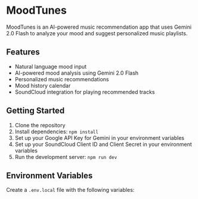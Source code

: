 # MoodTunes

MoodTunes is an AI-powered music recommendation app that uses Gemini 2.0 Flash to analyze your mood and suggest personalized music playlists.

## Features

- Natural language mood input
- AI-powered mood analysis using Gemini 2.0 Flash
- Personalized music recommendations
- Mood history calendar
- SoundCloud integration for playing recommended tracks

## Getting Started

1. Clone the repository
2. Install dependencies: `npm install`
3. Set up your Google API Key for Gemini in your environment variables
4. Set up your SoundCloud Client ID and Client Secret in your environment variables
5. Run the development server: `npm run dev`

## Environment Variables

Create a `.env.local` file with the following variables:


